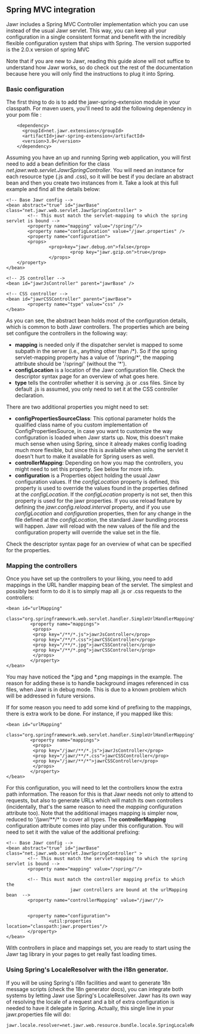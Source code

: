 Spring MVC integration
----------------------

Jawr includes a Spring MVC Controller implementation which you can use
instead of the usual Jawr servlet. This way, you can keep all your
configuration in a single consistent format and benefit with the
incredibly flexible configuration system that ships with Spring. The
version supported is the 2.0.x version of spring MVC

Note that if you are new to Jawr, reading this guide alone will not
suffice to understand how Jawr works, so do check out the rest of the
documentation because here you will only find the instructions to plug
it into Spring.

### Basic configuration

The first thing to do is to add the jawr-spring-extension module
in your classpath. For maven users, you'll need to add the following
dependency in your pom file :


        <dependency>
          <groupId>net.jawr.extensions</groupId>
          <artifactId>jawr-spring-extension</artifactId>
          <version>3.8</version>
        </dependency>


Assuming you have an up and running Spring web application, you will
first need to add a bean definition for the class
*net.jawr.web.servlet.JawrSpringController*. You will need an instance
for each resource type (.js and .css), so it will be best if you declare
an abstract bean and then you create two instances from it. Take a look
at this full example and find all the details below:

    <!-- Base Jawr config -->
    <bean abstract="true" id="jawrBase"  class="net.jawr.web.servlet.JawrSpringController" >
            <!-- This must match the servlet-mapping to which the spring servlet is bound -->
            <property name="mapping" value="/spring/"/>
            <property name="configLocation" value="/jawr.properties" />
            <property name="configuration">
            <props>
                    <prop>key="jawr.debug.on">false</prop>
                            <prop key="jawr.gzip.on">true</prop> 
                    </props>
        </property>
    </bean>

    <!-- JS controller -->
    <bean id="jawrJsController" parent="jawrBase" />
      
    <!-- CSS controller -->
    <bean id="jawrCSSController" parent="jawrBase">
            <property name="type" value="css" />
    </bean>


As you can see, the abstract bean holds most of the configuration
details, which is common to both Jawr controllers. The properties which
are being set configure the controllers in the following way:

-   **mapping** is needed only if the dispatcher servlet is mapped to
    some subpath in the server (i.e., anything other than /\*). So if
    the spring servlet-mapping property has a value of '/spring/\*', the
    mapping attribute should be '/spring/' (without the '\*').
-   **configLocation** is a location of the Jawr configuration file.
    Check the descriptor syntax page for an overview of what goes here.
-   **type** tells the controller whether it is serving .js or
    .css files. Since by default .js is assumed, you only need to set it
    at the CSS controller declaration.

   There are two additional properties you might need to set:

-   **configPropertiesSourceClass**: This optional parameter holds the
    qualified class name of you custom implementation of
    ConfigPropertiesSource, in case you want to customize the way
    configuration is loaded when Jawr starts up. Now, this doesn't make
    much sense when using Spring, since it already makes config loading
    much more flexible, but since this is available when using the
    servlet it doesn't hurt to make it available for Spring users
    as well.
-   **controllerMapping**: Depending on how you map the controllers, you
    might need to set this property. See below for more info.
-   **configuration** is a Properties object holding the usual Jawr
    configuration values. If the *configLocation* property is defined,
    this property is used to override the values found in the properties
    defined at the *configLocation*. If the *configLocation* property is
    not set, then this property is used for the jawr properties. If you
    use reload feature by defining the *jawr.config.reload.interval*
    property, and if you use *configLocation* and *configuration*
    properties, then for any change in the file defined at the
    *configLocation*, the standard Jawr bundling process will happen.
    Jawr will reload with the new values of the file and the
    configuration property will override the value set in the file.

   Check the descriptor syntax page for an overview of what can be
    specified for the properties.


### Mapping the controllers

Once you have set up the controllers to your liking, you need to add
mappings in the URL handler mapping bean of the servlet. The simplest
and possibly best form to do it is to simply map all .js or .css
requests to the controllers:


    <bean id="urlMapping"
              class="org.springframework.web.servlet.handler.SimpleUrlHandlerMapping">
             <property name="mappings">
              <props>
              <prop key="/**/*.js">jawrJsController</prop>
              <prop key="/**/*.css">jawrCSSController</prop>
              <prop key="/**/*.jpg">jawrCSSController</prop>
              <prop key="/**/*.png">jawrCSSController</prop>
              </props>
             </property>
    </bean>


You may have noticed the \*.jpg and \*.png mappings in the example. The
reason for adding these is to handle background images referenced in css
files, when Jawr is in debug mode. This is due to a known problem which
will be addressed in future versions.

If for some reason you need to add some kind of prefixing to the
mappings, there is extra work to be done. For instance, if you mapped
like this:


    <bean id="urlMapping"
              class="org.springframework.web.servlet.handler.SimpleUrlHandlerMapping">
             <property name="mappings">
              <props>
              <prop key="/jawr/**/*.js">jawrJsController</prop>
              <prop key="/jawr/**/*.css">jawrCSSController</prop>
              <prop key="/jawr/**/*">jawrCSSController</prop>
              </props>
             </property>
    </bean>


For this configuration, you will need to let the controllers know the
extra path information. The reason for this is that Jawr needs not only
to attend to requests, but also to generate URLs which will match its
own controllers (incidentally, that's the same reason to need the
*mapping* configuration attribute too). Note that the additional images
mapping is simpler now, reduced to '/jawr/\*\*/\*' to cover all types.
The **controllerMapping** configuration attribute comes into play under
this configuration. You will need to set it with the value of the
additional prefixing:


    <!-- Base Jawr config -->
    <bean abstract="true" id="jawrBase"  class="net.jawr.web.servlet.JawrSpringController" >
            <!-- This must match the servlet-mapping to which the spring servlet is bound -->
            <property name="mapping" value="/spring/"/>
            
            <!-- This must match the controller mapping prefix to which the 
                            jawr controllers are bound at the urlMapping bean  -->
            <property name="controllerMapping" value="/jawr/"/>
            
            
            <property name="configuration">
                    <util:properties location="classpath:jawr.properties"/>
            </property>
    </bean>

With controllers in place and mappings set, you are ready to start using
the Jawr tag library in your pages to get really fast loading times.

### Using Spring's LocaleResolver with the i18n generator.

If you will be using Spring's i18n facilities and want to generate 18n
message scripts (check the 18n generator docs), you can integrate both systems by letting Jawr use Spring's LocaleResolver. Jawr has its own
way of resolving the locale of a request and a bit of extra
configuration is needed to have it delegate in Spring. Actually, this
single line in your jawr.properties file will do:


    jawr.locale.resolver=net.jawr.web.resource.bundle.locale.SpringLocaleResolver
